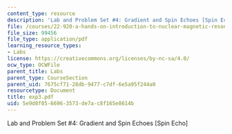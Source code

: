 ```yaml
---
content_type: resource
description: 'Lab and Problem Set #4: Gradient and Spin Echoes [Spin Echo]'
file: /courses/22-920-a-hands-on-introduction-to-nuclear-magnetic-resonance-january-iap-1997/5e9d8f0566963573de7ac8f165e8614b_exp3.pdf
file_size: 99456
file_type: application/pdf
learning_resource_types:
- Labs
license: https://creativecommons.org/licenses/by-nc-sa/4.0/
ocw_type: OCWFile
parent_title: Labs
parent_type: CourseSection
parent_uid: 7675cf71-28db-9477-c7df-6e5a95f244a0
resourcetype: Document
title: exp3.pdf
uid: 5e9d8f05-6696-3573-de7a-c8f165e8614b
---
```

Lab and Problem Set #4: Gradient and Spin Echoes [Spin Echo]
